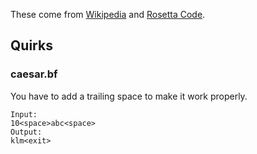 These come from [Wikipedia](https://en.wikipedia.org/wiki/Brainfuck) and [Rosetta Code](https://rosettacode.org/wiki/Category:Brainf***).

## Quirks

### caesar.bf
You have to add a trailing space to make it work properly.

```
Input:
10<space>abc<space>
Output:
klm<exit>
```



